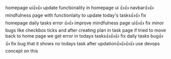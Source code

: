 homepage ui👍👍
update functionality in homepage ui 👍👍
navbar👍👍
mindfulness page with functionlaity to update today's tasks👍👍
fix homepage daily tasks error 👍👍
improve mindfulness page ui👍👍
fix minor bugs like checkbox ticks and after creating plan in task page if tried to move back to home page we get error in todays tasks👍👍👍
fix daily tasks bug👍👍
fix bug that it shows no todays task after updation👍👍👍👍
use devops concept on this